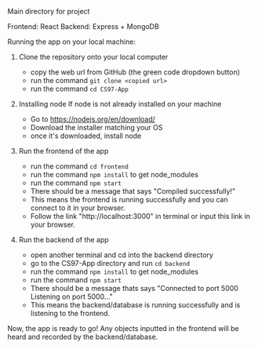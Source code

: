 Main directory for project

Frontend: React
Backend: Express + MongoDB

Running the app on your local machine:

1. Clone the repository onto your local computer
    - copy the web url from GitHub (the green code dropdown button)
    - run the command `git clone <copied url>`
    - run the command `cd CS97-App`


2. Installing node
If node is not already installed on your machine
    - Go to https://nodejs.org/en/download/
    - Download the installer matching your OS
    - once it's downloaded, install node

3. Run the frontend of the app
    - run the command `cd frontend`
    - run the command `npm install` to get node_modules
    - run the command `npm start`
    - There should be a message that says "Compiled successfully!"
    - This means the frontend is running successfully and you can connect to it in your browser.
    - Follow the link "http://localhost:3000" in terminal or input this link in your browser.

4. Run the backend of the app
    - open another terminal and cd into the backend directory
    - go to the CS97-App directory and run `cd backend`
    - run the command `npm install` to get node_modules
    - run the command `npm start`
    - There should be a message thats says 
        "Connected to port 5000 
         Listening on port 5000..."
    - This means the backend/database is running successfully and is listening to the frontend.

Now, the app is ready to go!
Any objects inputted in the frontend will be heard and recorded by the backend/database.
